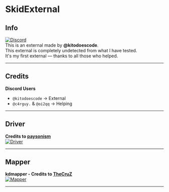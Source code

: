 # SkidExternal

## Info

[![Discord](https://img.shields.io/badge/Discord-Invite-gray?logo=discord&labelColor=%235865F2&logoColor=white)](https://discord.gg/skidding)  
This is an external made by **@kitodoescode**.  
This external is completely undetected from what I have tested.  
It's my first external — thanks to all those who helped.

---

## Credits

**Discord Users**  
- `@kitodoescode` → External
- `@c4rguy.` & `@oi2qq` → Helping

---

## Driver

**Credits to [paysonism](https://github.com/paysonism/)**  
[![Driver](https://img.shields.io/badge/Github-payson--ioctl--cheat--driver-gray?logo=github&labelColor=%232f2f2f)](https://github.com/paysonism/payson-ioctl-cheat-driver/)

---

## Mapper

**kdmapper - Credits to [TheCruZ](https://github.com/TheCruZ/)**  
[![Mapper](https://img.shields.io/badge/Github-kdmapper-gray?logo=github&labelColor=%232f2f2f)](https://github.com/TheCruZ/kdmapper)

---
